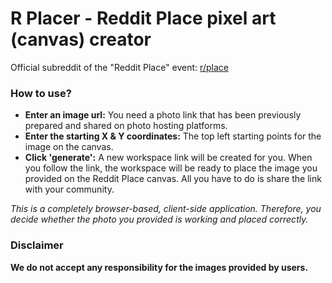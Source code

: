 # R Placer - Reddit Place pixel art (canvas) creator

Official subreddit of the "Reddit Place" event: [r/place](https://www.reddit.com/r/place/ "r/place")

### How to use? 

- **Enter an image url:** You need a photo link that has been previously prepared and shared on photo hosting platforms.
- **Enter the starting X & Y coordinates:** The top left starting points for the image on the canvas.
- **Click 'generate':** A new workspace link will be created for you. When you follow the link, the workspace will be ready to place the image you provided on the Reddit Place canvas. All you have to do is share the link with your community.

*This is a completely browser-based, client-side application. Therefore, you decide whether the photo you provided is working and placed correctly.*

### Disclaimer

**We do not accept any responsibility for the images provided by users.**
